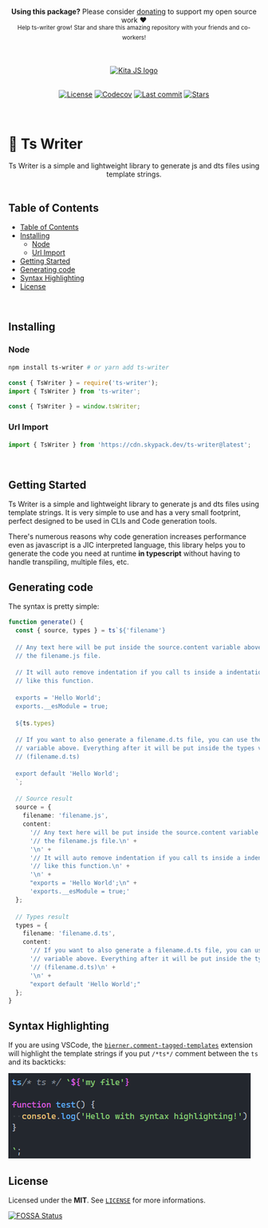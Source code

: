 <p align="center">
   <b>Using this package?</b> Please consider <a href="https://github.com/sponsors/arthurfiorette" target="_blank">donating</a> to support my open source work ❤️
  <br />
  <sup>
   Help ts-writer grow! Star and share this amazing repository with your friends and co-workers!
  </sup>
</p>

<br />

<p align="center" >
  <a href="https://kita.js.org" target="_blank" rel="noopener noreferrer">
    <img src="https://kita.js.org/logo.png" width="180" alt="Kita JS logo" />
  </a>
</p>

<br />

<div align="center">
  <a title="MIT license" target="_blank" href="https://github.com/kitajs/ts-writer/blob/master/LICENSE"><img alt="License" src="https://img.shields.io/github/license/kitajs/kitajs"></a>
  <a title="Codecov" target="_blank" href="https://app.codecov.io/gh/kitajs/kitajs"><img alt="Codecov" src="https://img.shields.io/codecov/c/github/kitajs/kitajs?token=ML0KGCU0VM"></a>
  <a title="Last Commit" target="_blank" href="https://github.com/kitajs/ts-writer/commits/master"><img alt="Last commit" src="https://img.shields.io/github/last-commit/kitajs/kitajs"></a>
  <a href="https://github.com/kitajs/ts-writer/stargazers"><img src="https://img.shields.io/github/stars/kitajs/kitajs?logo=github&label=Stars" alt="Stars"></a>
</div>

<br />
<br />

<h1>🧾 Ts Writer</h1>

<p align="center">
  Ts Writer is a simple and lightweight library to generate js and dts files using template strings.
  <br />
  <br />
</p>

## Table of Contents

- [Table of Contents](#table-of-contents)
- [Installing](#installing)
  - [Node](#node)
  - [Url Import](#url-import)
- [Getting Started](#getting-started)
- [Generating code](#generating-code)
- [Syntax Highlighting](#syntax-highlighting)
- [License](#license)

<br />

## Installing

### Node

```sh
npm install ts-writer # or yarn add ts-writer
```

```js
const { TsWriter } = require('ts-writer');
import { TsWriter } from 'ts-writer';
```

```js
const { TsWriter } = window.tsWriter;
```

### Url Import

```ts
import { TsWriter } from 'https://cdn.skypack.dev/ts-writer@latest';
```

<br />

## Getting Started

Ts Writer is a simple and lightweight library to generate js and dts files using template
strings. It is very simple to use and has a very small footprint, perfect designed to be
used in CLIs and Code generation tools.

There's numerous reasons why code generation increases performance even as javascript is a
JIC interpreted language, this library helps you to generate the code you need at runtime
**in typescript** without having to handle transpiling, multiple files, etc.

## Generating code

The syntax is pretty simple:

```ts
function generate() {
  const { source, types } = ts`${'filename'}

  // Any text here will be put inside the source.content variable above. Under
  // the filename.js file.

  // It will auto remove indentation if you call ts inside a indentation block.
  // like this function.

  exports = 'Hello World';
  exports.__esModule = true;

  ${ts.types}

  // If you want to also generate a filename.d.ts file, you can use the ts.types
  // variable above. Everything after it will be put inside the types variable above.
  // (filename.d.ts)

  export default 'Hello World';
  `;

  // Source result
  source = {
    filename: 'filename.js',
    content:
      '// Any text here will be put inside the source.content variable above. Under\n' +
      '// the filename.js file.\n' +
      '\n' +
      '// It will auto remove indentation if you call ts inside a indentation block.\n' +
      '// like this function.\n' +
      '\n' +
      "exports = 'Hello World';\n" +
      'exports.__esModule = true;'
  };

  // Types result
  types = {
    filename: 'filename.d.ts',
    content:
      '// If you want to also generate a filename.d.ts file, you can use the ts.types\n' +
      '// variable above. Everything after it will be put inside the types variable above.\n' +
      '// (filename.d.ts)\n' +
      '\n' +
      "export default 'Hello World';"
  };
}
```

## Syntax Highlighting

If you are using VSCode, the
[`bierner.comment-tagged-templates`](https://marketplace.visualstudio.com/items?itemName=bierner.comment-tagged-templates)
extension will highlight the template strings if you put `/*ts*/` comment between the `ts`
and its backticks:

![example](assets/syntax-highlighting.png)

## License

Licensed under the **MIT**. See [`LICENSE`](LICENSE) for more informations.

[![FOSSA Status](https://app.fossa.com/api/projects/git%2Bgithub.com%2Farthurfiorette%2Ftinylibs.svg?type=small)](https://app.fossa.com/projects/git%2Bgithub.com%2Farthurfiorette%2Ftinylibs?ref=badge_small)

<br />
